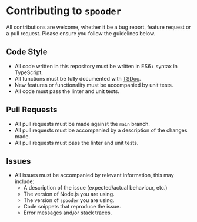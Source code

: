 # Contributing to `spooder`

All contributions are welcome, whether it be a bug report, feature request or a pull request. Please ensure you follow the guidelines below.

## Code Style
- All code written in this repository must be written in ES6+ syntax in TypeScript.
- All functions must be fully documented with [TSDoc](https://tsdoc.org/).
- New features or functionality must be accompanied by unit tests.
- All code must pass the linter and unit tests.

## Pull Requests
- All pull requests must be made against the `main` branch.
- All pull requests must be accompanied by a description of the changes made.
- All pull requests must pass the linter and unit tests.

## Issues
- All issues must be accompanied by relevant information, this may include:
  - A description of the issue (expected/actual behaviour, etc.)
  - The version of Node.js you are using.
  - The version of `spooder` you are using.
  - Code snippets that reproduce the issue.
  - Error messages and/or stack traces.